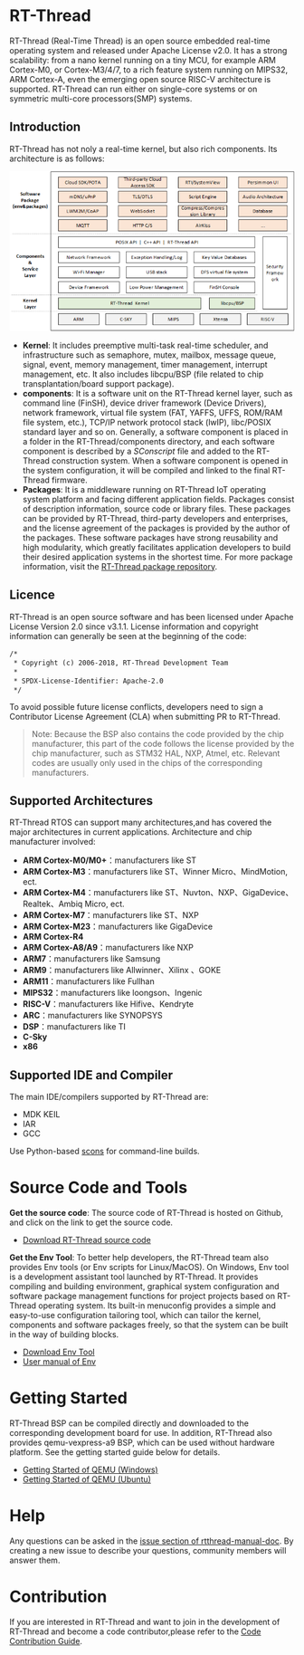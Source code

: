 # RT-Thread

RT-Thread (Real-Time Thread) is an open source embedded real-time operating system and released under Apache License v2.0. It has a strong scalability: from a nano kernel running on a tiny MCU, for example ARM Cortex-M0, or Cortex-M3/4/7, to a rich feature system running on MIPS32, ARM Cortex-A, even the emerging open source RISC-V architecture is supported. RT-Thread can run either on single-core systems or on symmetric multi-core processors(SMP) systems.

## Introduction

RT-Thread has not noly a real-time kernel, but also rich components. Its architecture is as follows:

![RT-Thread system framework](figures/02Software_framework_diagram.png)

- **Kernel**: It includes preemptive multi-task real-time scheduler, and infrastructure such as semaphore, mutex, mailbox, message queue, signal, event, memory management, timer management, interrupt management, etc. It also includes libcpu/BSP (file related to chip transplantation/board support package).
- **components**: It is a software unit on the RT-Thread kernel layer, such as command line (FinSH), device driver framework (Device Drivers), network framework, virtual file system (FAT, YAFFS, UFFS, ROM/RAM file system, etc.), TCP/IP network protocol stack (lwIP), libc/POSIX standard layer and so on. Generally, a software component is placed in a folder in the RT-Thread/components directory, and each software component is described by a *SConscript* file and added to the RT-Thread construction system. When a software component is opened in the system configuration, it will be compiled and linked to the final RT-Thread firmware.
- **Packages**: It is a middleware running on RT-Thread IoT operating system platform and facing different application fields. Packages consist of description information, source code or library files. These packages can be provided by RT-Thread, third-party developers and enterprises, and the license agreement of the packages is provided by the author of the packages. These software packages have strong reusability and high modularity, which greatly facilitates application developers to build their desired application systems in the shortest time. For more package information, visit the [RT-Thread package repository](https://github.com/RT-Thread-packages).

## Licence

RT-Thread  is an open source software and has been licensed under Apache License Version 2.0 since v3.1.1. License information and copyright information can generally be seen at the beginning of the code:

```
/*
 * Copyright (c) 2006-2018, RT-Thread Development Team
 *
 * SPDX-License-Identifier: Apache-2.0
 */
```

To avoid possible future license conflicts, developers need to sign a Contributor License Agreement (CLA) when submitting PR to RT-Thread.

> Note: Because the BSP also contains the code provided by the chip manufacturer, this part of the code follows the license provided by the chip manufacturer, such as STM32 HAL, NXP, Atmel, etc. Relevant codes are usually only used in the chips of the corresponding manufacturers.

## Supported Architectures

RT-Thread RTOS can support many architectures,and has covered the major architectures in current applications. Architecture and chip manufacturer involved:

- **ARM Cortex-M0/M0+**：manufacturers like ST
- **ARM Cortex-M3**：manufacturers like ST、Winner Micro、MindMotion, ect.
- **ARM Cortex-M4**：manufacturers like ST、Nuvton、NXP、GigaDevice、Realtek、Ambiq Micro, ect.
- **ARM Cortex-M7**：manufacturers like ST、NXP
- **ARM Cortex-M23**：manufacturers like GigaDevice
- **ARM Cortex-R4**
- **ARM Cortex-A8/A9**：manufacturers like NXP
- **ARM7**：manufacturers like Samsung
- **ARM9**：manufacturers like Allwinner、Xilinx 、GOKE
- **ARM11**：manufacturers like Fullhan
- **MIPS32**：manufacturers like loongson、Ingenic
- **RISC-V**：manufacturers like Hifive、Kendryte
- **ARC**：manufacturers like SYNOPSYS
- **DSP**：manufacturers like TI
- **C-Sky**
- **x86**

## Supported IDE and Compiler

The main IDE/compilers supported by RT-Thread are:

- MDK KEIL
- IAR
- GCC

Use Python-based [scons](http://www.scons.org) for command-line builds.

# Source Code and Tools

**Get the source code**: The source code of RT-Thread is hosted on Github, and click on the link to get the source code.

- [Download RT-Thread source code](https://github.com/RT-Thread/rt-thread)

**Get the Env Tool**: To better help developers, the RT-Thread team also provides Env tools (or Env scripts for Linux/MacOS). On Windows, Env tool is a development assistant tool launched by RT-Thread. It provides compiling and building environment, graphical system configuration and software package management functions for project projects based on RT-Thread operating system. Its built-in menuconfig provides a simple and easy-to-use configuration tailoring tool, which can tailor the kernel, components and software packages freely, so that the system can be built in the way of building blocks.

- [Download Env Tool]()
- [User manual of Env](env/env.md)

# Getting Started

RT-Thread BSP can be compiled directly and downloaded to the corresponding development board for use. In addition, RT-Thread also provides qemu-vexpress-a9 BSP, which can be used without hardware platform. See the getting started guide below for details.

- [Getting Started of QEMU (Windows)](documentation/quick_start_qemu/quick_start_qemu.md)
- [Getting Started of QEMU (Ubuntu)](documentation/quick_start_qemu/quick_start_qemu_linux.md)

# Help

Any questions can be asked in the [issue section of rtthread-manual-doc](https://github.com/RT-Thread/rtthread-manual-doc/issues). By creating a new issue to describe your questions, community members will answer them.

# Contribution

If you are interested in RT-Thread and want to join in the development of RT-Thread and become a code contributor,please refer to the [Code Contribution Guide](documentation/contribution_guide/contribution_guide.md).
